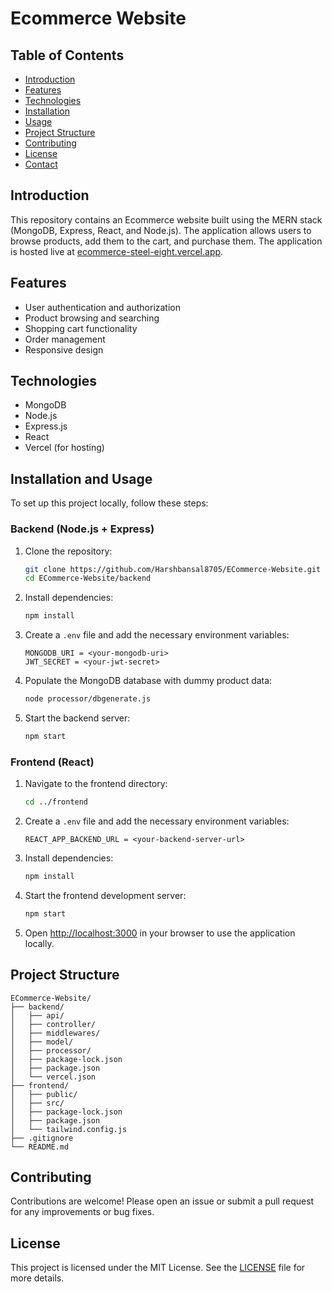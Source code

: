 # Ecommerce Website

## Table of Contents
- [Introduction](#introduction)
- [Features](#features)
- [Technologies](#technologies)
- [Installation](#installation)
- [Usage](#usage)
- [Project Structure](#project-structure)
- [Contributing](#contributing)
- [License](#license)
- [Contact](#contact)

## Introduction
This repository contains an Ecommerce website built using the MERN stack (MongoDB, Express, React, and Node.js). The application allows users to browse products, add them to the cart, and purchase them. The application is hosted live at [ecommerce-steel-eight.vercel.app](https://ecommerce-steel-eight.vercel.app).

## Features
- User authentication and authorization
- Product browsing and searching
- Shopping cart functionality
- Order management
- Responsive design

## Technologies
- MongoDB
- Node.js
- Express.js
- React
- Vercel (for hosting)

## Installation and Usage
To set up this project locally, follow these steps:

### Backend (Node.js + Express)
1. Clone the repository:
    ```bash
    git clone https://github.com/Harshbansal8705/ECommerce-Website.git
    cd ECommerce-Website/backend
    ```

2. Install dependencies:
    ```bash
    npm install
    ```

3. Create a `.env` file and add the necessary environment variables:
    ```plaintext
    MONGODB_URI = <your-mongodb-uri>
    JWT_SECRET = <your-jwt-secret>
    ```

4. Populate the MongoDB database with dummy product data:
    ```bash
    node processor/dbgenerate.js
    ```

5. Start the backend server:
    ```bash
    npm start
    ```

### Frontend (React)
1. Navigate to the frontend directory:
    ```bash
    cd ../frontend
    ```

2. Create a `.env` file and add the necessary environment variables:
    ```plaintext
    REACT_APP_BACKEND_URL = <your-backend-server-url>
    ```

2. Install dependencies:
    ```bash
    npm install
    ```

4. Start the frontend development server:
    ```bash
    npm start
    ```

5. Open [http://localhost:3000](http://localhost:3000) in your browser to use the application locally.

## Project Structure
```plaintext
ECommerce-Website/
├── backend/
│   ├── api/
│   ├── controller/
│   ├── middlewares/
│   ├── model/
│   ├── processor/
│   ├── package-lock.json
│   ├── package.json
│   └── vercel.json
├── frontend/
│   ├── public/
│   ├── src/
│   ├── package-lock.json
│   ├── package.json
│   └── tailwind.config.js
├── .gitignore
└── README.md
```

## Contributing
Contributions are welcome! Please open an issue or submit a pull request for any improvements or bug fixes.

## License
This project is licensed under the MIT License. See the [LICENSE](LICENSE) file for more details.
